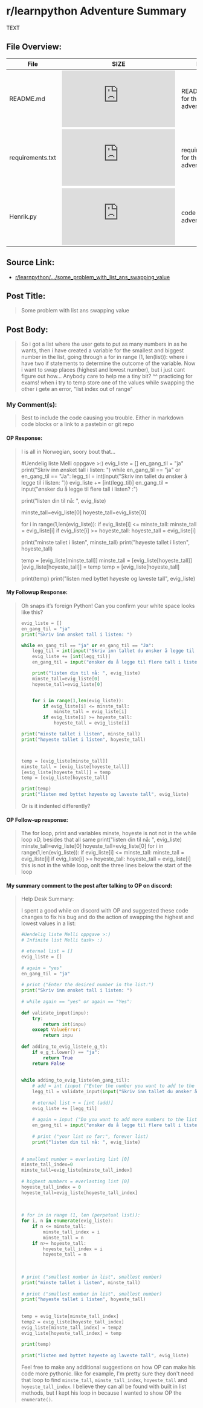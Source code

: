 # r/learnpython Adventure Summary
  TEXT

## File Overview:
  File | SIZE | BRIEF
--- | --- | ---
README.md | ![GitHub file size in bytes](https://img.shields.io/github/size/Phillyclause89/reddit_scripts/some_problem_with_list_ans_swapping_value/README.md?style=plastic) | README.md file for this adventure.
requirements.txt | ![GitHub file size in bytes](https://img.shields.io/github/size/Phillyclause89/reddit_scripts/some_problem_with_list_ans_swapping_value/requirements.txt?style=plastic) | requirements.txt for this adventure.
Henrik.py| ![GitHub file size in bytes](https://img.shields.io/github/size/Phillyclause89/reddit_scripts/some_problem_with_list_ans_swapping_value/Henrik.py?style=plastic) | code for this adventure.
  
## Source Link:
  * [ r/learnpython/.../some_problem_with_list_ans_swapping_value ]( https://www.reddit.com/r/learnpython/comments/e2nyut/some_problem_with_list_ans_swapping_value/ )
  
## Post Title:
  > Some problem with list ans swapping value
  
## Post Body:
  > So i got a list where the user gets to put as many numbers in as he wants, then i have created a variable for the smallest and biggest number in the list, going through a for in range (1, len(list)): where i have two if statements to determine the outcome of the variable. Now i want to swap places (highest and lowest number), but i just cant figure out how... Anybody care to help me a tiny bit? ^^ practicing for exams!
  > when i try to temp store one of the values while swapping the other i gete an error, "list index out of range"

### My Comment(s):
  > Best to include the code causing you trouble. Either in markdown code blocks or a link to a pastebin or git repo
#### OP Response:
  > I is all in Norwegian, soory bout that...
  >
  > #Uendelig liste Melli oppgave >:)
  > evig_liste = []
  > en_gang_til = "ja"
  > print("Skriv inn ønsket tall i listen: ")
  > while en_gang_til == "ja" or en_gang_til == "Ja":
  > legg_til = int(input("Skriv inn tallet du ønsker å legge til i listen: "))
  > evig_liste += [int(legg_til)]
  > en_gang_til = input("ønsker du å legge til flere tall i listen? :")
  >
  > print("listen din til nå: ", evig_liste)
  >
  > minste_tall=evig_liste[0]
  > hoyeste_tall=evig_liste[0]
  >
  > for i in range(1,len(evig_liste)):
  > if evig_liste[i] <= minste_tall:
  > minste_tall = evig_liste[i]
  > if evig_liste[i] >= hoyeste_tall:
  > hoyeste_tall = evig_liste[i]
  >
  > print("minste tallet i listen", minste_tall)
  > print("høyeste tallet i listen", hoyeste_tall)
  >
  > temp = [evig_liste[minste_tall]]
  > minste_tall = [evig_liste[hoyeste_tall]]
  > [evig_liste[hoyeste_tall]] = temp
  > temp = [evig_liste[hoyeste_tall]
  >
  > print(temp)
  > print("listen med byttet høyeste og laveste tall", evig_liste)
#### My Followup Response:
  > Oh snaps it’s foreign Python! Can you confirm your white space looks like this?
  >
  > ```python
  > evig_liste = []
  > en_gang_til = "ja" 
  > print("Skriv inn ønsket tall i listen: ")
  > 
  > while en_gang_til == "ja" or en_gang_til == "Ja":
  >     legg_til = int(input("Skriv inn tallet du ønsker å legge til i listen: "))
  >     evig_liste += [int(legg_til)]
  >     en_gang_til = input("ønsker du å legge til flere tall i listen? :")
  > 
  >     print("listen din til nå: ", evig_liste)
  >     minste_tall=evig_liste[0]
  >     hoyeste_tall=evig_liste[0]
  > 
  > 
  >     for i in range(1,len(evig_liste)):
  >         if evig_liste[i] <= minste_tall:
  >             minste_tall = evig_liste[i]
  >         if evig_liste[i] >= hoyeste_tall:
  >             hoyeste_tall = evig_liste[i]
  > 
  > print("minste tallet i listen", minste_tall)
  > print("høyeste tallet i listen", hoyeste_tall)
  > 
  > 
  > 
  > temp = [evig_liste[minste_tall]]
  > minste_tall = [evig_liste[hoyeste_tall]]
  > [evig_liste[hoyeste_tall]] = temp
  > temp = [evig_liste[hoyeste_tall]
  > 
  > print(temp)
  > print("listen med byttet høyeste og laveste tall", evig_liste)
  > 
  > ```
  > Or is it indented differently?
#### OP Follow-up response:
  > The for loop, print and variables minste, hoyeste is not not in the while loop xD, besides that all same
  > print("listen din til nå: ", evig_liste)
  > minste_tall=evig_liste[0]
  > hoyeste_tall=evig_liste[0]
  > for i in range(1,len(evig_liste)):
  > if evig_liste[i] <= minste_tall:
  > minste_tall = evig_liste[i]
  > if evig_liste[i] >= hoyeste_tall:
  > hoyeste_tall = evig_liste[i]
  > this is not in the while loop, onlt the three lines below the start of the loop
#### My summary comment to the post after talking to OP on discord:
  > Help Desk Summary:
  > 
  > I spent a good while on discord with OP and suggested these code changes to fix his bug and do the action of swapping the highest and lowest values in a list:
  > ```python
  > #Uendelig liste Melli oppgave >:)
  > # Infinite list Melli task> :)
  > 
  > # eternal list = []
  > evig_liste = []
  >  
  > # again = "yes"
  > en_gang_til = "ja"
  >    
  > # print ("Enter the desired number in the list:")
  > print("Skriv inn ønsket tall i listen: ")
  >   
  > # while again == "yes" or again == "Yes":
  >  
  > def validate_input(inpu):
  >     try:
  >         return int(inpu)
  >     except ValueError:
  >         return inpu
  >     
  > def adding_to_evig_liste(e_g_t):
  >     if e_g_t.lower() == "ja":
  >         return True
  >     return False
  >     
  >     
  > while adding_to_evig_liste(en_gang_til):
  >     # add = int (input ("Enter the number you want to add to the list:"))
  >     legg_til = validate_input(input("Skriv inn tallet du ønsker å legge til i listen: "))
  >   
  >     # eternal list + = [int (add)]
  >     evig_liste += [legg_til]
  >   
  >     # again = input ("Do you want to add more numbers to the list?:")
  >     en_gang_til = input("ønsker du å legge til flere tall i listen? :")
  >    
  >     # print ("your list so far:", forever list)
  >     print("listen din til nå: ", evig_liste)
  >    
  >     
  > # smallest number = everlasting list [0]
  > minste_tall_index=0
  > minste_tall=evig_liste[minste_tall_index]
  >     
  > # highest numbers = everlasting list [0]
  > hoyeste_tall_index = 0
  > hoyeste_tall=evig_liste[hoyeste_tall_index]
  >     
  >     
  >     
  > # for in in range (1, len (perpetual list)):
  > for i, n in enumerate(evig_liste):
  >     if n <= minste_tall:
  >         minste_tall_index = i
  >         minste_tall = n
  >     if n>= hoyeste_tall:
  >         hoyeste_tall_index = i
  >         hoyeste_tall = n
  >     
  >     
  >     
  > # print ("smallest number in list", smallest number)
  > print("minste tallet i listen", minste_tall)
  >     
  > # print ("smallest number in list", smallest number)
  > print("høyeste tallet i listen", hoyeste_tall)
  >     
  >     
  > temp = evig_liste[minste_tall_index]
  > temp2 = evig_liste[hoyeste_tall_index]
  > evig_liste[minste_tall_index] = temp2
  > evig_liste[hoyeste_tall_index] = temp
  >     
  > print(temp)
  >     
  > print("listen med byttet høyeste og laveste tall", evig_liste)
  > ```
  > Feel free to make any additional suggestions on how OP can make his code more pythonic.  like for example, I'm pretty sure they don't need that loop to find  `minste_tall`, `minste_tall_index`, `hoyeste_tall` and `hoyeste_tall_index`. I believe they can all be found with built in list methods, but I kept his loop in because I wanted to show OP the `enumerate()`.